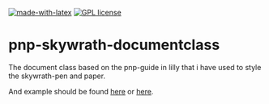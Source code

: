 [![made-with-latex](https://img.shields.io/badge/Made%20with-LaTeX-1f425f.svg)](https://www.latex-project.org/) [![GPL license](https://img.shields.io/badge/License-GPL-blue.svg)](http://perso.crans.org/besson/LICENSE.html)

# pnp-skywrath-documentclass
The document class based on the pnp-guide in lilly that i have used to style the skywrath-pen and paper.

And example should be found [here](https://media.githubusercontent.com/media/EagleoutIce/pnp-skywrath-documentclass/gh-pages/skywrath-example.pdf) or [here](https://github.com/EagleoutIce/pnp-skywrath-documentclass/blob/gh-pages/skywrath-example.pdf).